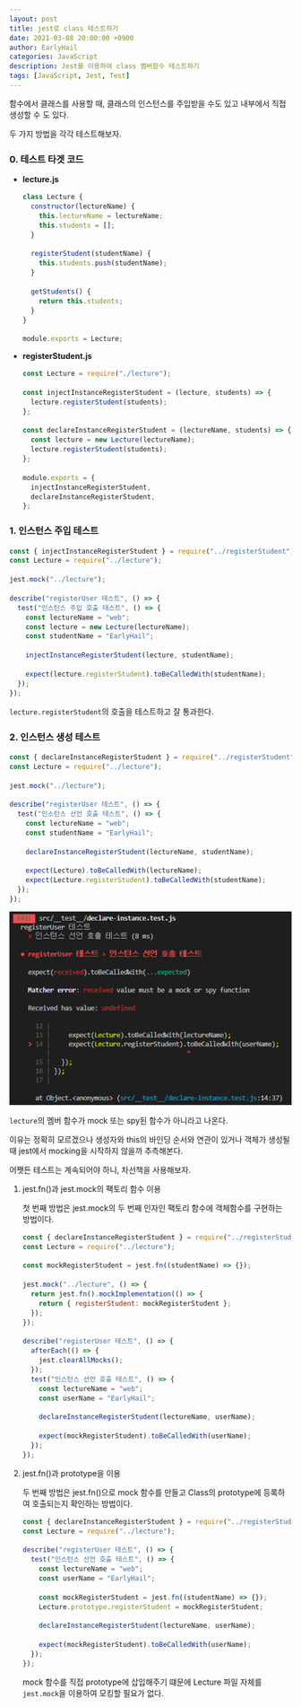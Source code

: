```yaml
---
layout: post
title: jest로 class 테스트하기
date: 2021-03-08 20:00:00 +0900
author: EarlyHail
categories: JavaScript
description: Jest를 이용하여 class 멤버함수 테스트하기
tags: [JavaScript, Jest, Test]
---
```


함수에서 클래스를 사용할 때, 클래스의 인스턴스를 주입받을 수도 있고 내부에서 직접 생성할 수 도 있다.

두 가지 방법을 각각 테스트해보자.

### 0. 테스트 타겟 코드

- **lecture.js**

  ```javascript
  class Lecture {
    constructor(lectureName) {
      this.lectureName = lectureName;
      this.students = [];
    }

    registerStudent(studentName) {
      this.students.push(studentName);
    }

    getStudents() {
      return this.students;
    }
  }

  module.exports = Lecture;
  ```

- **registerStudent.js**

  ```javascript
  const Lecture = require("./lecture");

  const injectInstanceRegisterStudent = (lecture, students) => {
    lecture.registerStudent(students);
  };

  const declareInstanceRegisterStudent = (lectureName, students) => {
    const lecture = new Lecture(lectureName);
    lecture.registerStudent(students);
  };

  module.exports = {
    injectInstanceRegisterStudent,
    declareInstanceRegisterStudent,
  };
  ```

### 1. 인스턴스 주입 테스트

```javascript
const { injectInstanceRegisterStudent } = require("../registerStudent");
const Lecture = require("../lecture");

jest.mock("../lecture");

describe("registerUser 테스트", () => {
  test("인스턴스 주입 호출 테스트", () => {
    const lectureName = "web";
    const lecture = new Lecture(lectureName);
    const studentName = "EarlyHail";

    injectInstanceRegisterStudent(lecture, studentName);

    expect(lecture.registerStudent).toBeCalledWith(studentName);
  });
});
```

`lecture.registerStudent`의 호출을 테스트하고 잘 통과한다.

### 2. 인스턴스 생성 테스트

```javascript
const { declareInstanceRegisterStudent } = require("../registerStudent");
const Lecture = require("../lecture");

jest.mock("../lecture");

describe("registerUser 테스트", () => {
  test("인스턴스 선언 호출 테스트", () => {
    const lectureName = "web";
    const studentName = "EarlyHail";

    declareInstanceRegisterStudent(lectureName, studentName);

    expect(Lecture).toBeCalledWith(lectureName);
    expect(Lecture.registerStudent).toBeCalledWith(studentName);
  });
});
```

![인스턴스 내부 선언 테스트](/assets/posts/JavaScript/class-testing/img1.png)

`lecture`의 멤버 함수가 mock 또는 spy된 함수가 아니라고 나온다.

이유는 정확히 모르겠으나 생성자와 this의 바인딩 순서와 연관이 있거나 객체가 생성될 때 jest에서 mocking을 시작하지 않을까 추측해본다.

어쨋든 테스트는 계속되어야 하니, 차선책을 사용해보자.

1.  jest.fn()과 jest.mock의 팩토리 함수 이용

    첫 번째 방법은 jest.mock의 두 번째 인자인 팩토리 함수에 객체함수를 구현하는 방법이다.

    ```javascript
    const { declareInstanceRegisterStudent } = require("../registerStudent");
    const Lecture = require("../lecture");

    const mockRegisterStudent = jest.fn((studentName) => {});

    jest.mock("../lecture", () => {
      return jest.fn().mockImplementation(() => {
        return { registerStudent: mockRegisterStudent };
      });
    });

    describe("registerUser 테스트", () => {
      afterEach(() => {
        jest.clearAllMocks();
      });
      test("인스턴스 선언 호출 테스트", () => {
        const lectureName = "web";
        const userName = "EarlyHail";

        declareInstanceRegisterStudent(lectureName, userName);

        expect(mockRegisterStudent).toBeCalledWith(userName);
      });
    });
    ```

2.  jest.fn()과 prototype을 이용

    두 번째 방법은 jest.fn()으로 mock 함수를 만들고 Class의 prototype에 등록하여 호출되는지 확인하는 방법이다.

    ```javascript
    const { declareInstanceRegisterStudent } = require("../registerStudent");
    const Lecture = require("../lecture");

    describe("registerUser 테스트", () => {
      test("인스턴스 선언 호출 테스트", () => {
        const lectureName = "web";
        const userName = "EarlyHail";

        const mockRegisterStudent = jest.fn((studentName) => {});
        Lecture.prototype.registerStudent = mockRegisterStudent;

        declareInstanceRegisterStudent(lectureName, userName);

        expect(mockRegisterStudent).toBeCalledWith(userName);
      });
    });
    ```

    mock 함수를 직접 prototype에 삽입해주기 떄문에 Lecture 파일 자체를 `jest.mock`을 이용하여 모킹할 필요가 없다.
